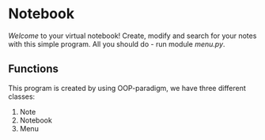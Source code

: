 # Notebook 
*Welcome* to your virtual notebook! Create, modify and search for your notes
with this simple program. All you should do - run module *menu.py*.
## Functions
This program is created by using OOP-paradigm, we have three different classes:
1. Note
2. Notebook
3. Menu
